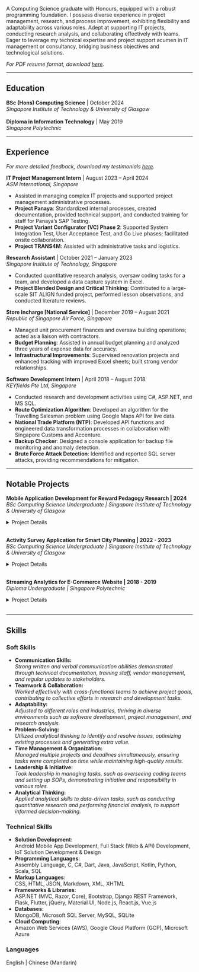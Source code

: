 A Computing Science graduate with Honours, equipped with a robust programming foundation. I possess diverse experience in project management, research, and process improvement, exhibiting flexibility and adaptability across various roles. Adept at supporting IT projects, conducting research analysis, and collaborating effectively with teams. Eager to leverage my technical expertise and project support acumen in IT management or consultancy, bridging business objectives and technological solutions.

*For PDF resume format, download [here](./assets/files/KohDingYuan_Resume.pdf).*

---

## Education
**BSc (Hons) Computing Science** | October 2024  
  *Singapore Institute of Technology & University of Glasgow*  
<br>
**Diploma in Information Technology** | May 2019  
  *Singapore Polytechnic*

---

## Experience

*For more detailed feedback, download my testimonials [here](./assets/files/KohDingYuan_Testimonials.pdf).*

**IT Project Management Intern** | August 2023 – April 2024  
  *ASM International, Singapore*
- Assisted in managing complex IT projects and supported project management administrative processes.
- **Project Panaya**: Standardized internal processes, created documentation, provided technical support, and conducted training for staff for Panaya’s SAP Testing.
- **Project Variant Configurator (VC) Phase 2**: Supported System Integration Test, User Acceptance Test, and Go Live phases; facilitated onsite collaboration.
- **Project TRANS4M**: Assisted with administrative tasks and logistics.

**Research Assistant** | October 2021 – January 2023  
  *Singapore Institute of Technology, Singapore*
- Conducted quantitative research analysis, oversaw coding tasks for a team, and developed a data capture system in Excel.
- **Project Blended Design and Critical Thinking**: Contributed to a large-scale SIT ALIGN funded project, performed lesson observations, and conducted literature reviews.

**Store Incharge [National Service]** | December 2019 – August 2021  
  *Republic of Singapore Air Force, Singapore*
- Managed unit procurement finances and oversaw building operations; acted as a liaison with contractors.
- **Budget Planning**: Assisted in annual budget planning and analyzed three years of expense data for accuracy.
- **Infrastructural Improvements**: Supervised renovation projects and enhanced tracking with improved Excel sheets; built strong vendor relationships.
  
**Software Development Intern** | April 2018 – August 2018  
  *KEYfields Pte Ltd, Singapore*
- Conducted research and development activities using C#, ASP.NET, and MS SQL.
- **Route Optimization Algorithm**: Developed an algorithm for the Travelling Salesman problem using Google Maps API for live data.
- **National Trade Platform (NTP)**: Developed API functions and engineered data transformation processes in collaboration with Singapore Customs and Accenture.
- **Backup Checker**: Designed a console application for backup file monitoring and anomaly detection.
- **Brute Force Attack Detection**: Identified and reported SQL server attacks, providing recommendations for mitigation.

---

## Notable Projects

**Mobile Application Development for Reward Pedagogy Research | 2024**  
  *BSc Computing Science Undergraduate | Singapore Institute of Technology & University of Glasgow*  
<details>
  <summary>Project Details</summary>

  <strong>Client</strong>: Prof. Peter C Y Yau (University of Glasgow)

  <img src="./assets/images/uni_capstone_interface.png" alt="Uni Capstone Front End Interface" />

  <p>This full stack project developed a mobile app to support reward-based systems in education, boosting student motivation and involvement. The solution lets teachers and parents handle tasks and rewards like stars, hearts, and diamonds, with dedicated portals for each. Parents can assign tasks and rewards, while kids can track progress and cash in rewards. The platform seeks to enhance learning experiences and promote more engaging educational approaches. Built using React Native or Flutter, the app delivers a smooth mobile experience with a scalable, robust backend.</p>

  <details>
    <summary>Technical Details</summary>

  <h3>Tech Stack</h3>
    <ul>
      <li><strong>Front End (Android Mobile)</strong>: Flutter, Dart, Material UI</li>
      <li><strong>Back End (API Server)</strong>: Django, Python</li>
      <li><strong>Database</strong>: MySQL</li>
    </ul>

  <h3>Solution Architecture</h3>
    <img src="./assets/images/uni_capstone_arch.png" alt="Uni Capstone Architecture Design" />
    <img src="./assets/images/uni_capstone_arch_indepth.png" alt="Uni Capstone Architecture Design Indepth" />

   <br>

   <p>The architecture uses a REST API for clear separation of concerns and modularity, essential for scalable and maintainable application development. The mobile app frontend is created with Flutter, while the backend API server is built using Django. This design enables independent operation of the frontend and backend, making updates and maintenance easier. Django functions solely as an API server handling requests and responses. This improves the system's effectiveness by offloading data processing and business logic to the backend. The backend server interacts with a MySQL database, serving as the centralized data storage for the application. Using RESTful APIs ensures that communication between the frontend and backend is stateless, standardized, and easily scalable, enabling seamless handling of high loads and multiple client requests. This architectural design supports flexibility by allowing independent development and scaling of the frontend while maintaining consistent and efficient communication through RESTful APIs.</p>

  </details>
</details>

<br>

**Activity Survey Application for Smart City Planning | 2022 - 2023**  
  *BSc Computing Science Undergraduate | Singapore Institute of Technology & University of Glasgow*  
<details>
  <summary>Project Details</summary>

  <strong>Client</strong>: Nippon Koei Co., Ltd.

   <img src="./assets/images/uni_teamproj_mobile.png" alt="Uni Team Project Front End Interface" />
   <img src="./assets/images/uni_teamproj_dashboard.png" alt="Uni Team Project Back End Interface" />

  <p>For this project, I was responsible for the technical leadership of a 10-person team in the development of a cross-platform mobile application intended to simplify the travel survey process, aligned with the requirements specified by our client, Nippon Koei Co., Ltd. The mobile application was designed to collect GPS and Bluetooth connection logs, facilitating more convenient data sharing by respondents through a web-based questionnaire. By replacing the traditional door-to-door survey method, our solution enables more accurate and efficient data collection. I also oversaw the integration of a web-based dashboard that allows administrators to manage surveys, accounts, and conduct data analysis. This dashboard interfaces with the mobile application via a Web API and supports cloud-based data storage. The project's ultimate objective was to streamline the travel survey process, enhance the user experience, and contribute valuable data to support urban redevelopment and transportation improvement initiatives.</p>

 <details>
    <summary>Technical Details</summary>

  <h3>Tech Stack</h3>
    <ul>
      <li><strong>Front End (Mobile)</strong>: React Native, Node.js</li>
      <li><strong>Front End (Dashboard)</strong>: React.js, Node.js</li>
      <li><strong>Back End (API Server)</strong>: C#, ASP.Net</li>
      <li><strong>Database</strong>: MS SQL</li>
    </ul>

  <h3>Solution Architecture</h3>
    <img src="./assets/images/uni_teamproj_arch.png" alt="Uni Team Project Architecture Design" />

   <br>

   <p>The solution architecture integrates a mobile application, a web-based dashboard, and a backend database to streamline the travel survey process. The mobile app enables users to track travel data via GPS, complete dynamically generated surveys, and store local data temporarily for offline access. It also includes features like reward points redemption to incentivize participation. The web dashboard provides staff with tools for data analysis, survey and account management, and a geographical information display. It serves as the interface between the mobile app and the backend, hosting APIs for seamless data transmission. The backend database, hosted on AWS using Amazon RDS and Microsoft SQL Server, securely stores and organizes collected user data, ensuring administrators can maintain and manage the system effectively.</p>

  </details>
</details>

<br>

**Streaming Analytics for E-Commerce Website | 2018 - 2019**  
  *Diploma Undergraduate | Singapore Polytechnic*  
<details>
  <summary>Project Details</summary>

  <strong>Client</strong>: Singapore Polytechnic

   <img src="./assets/images/poly_fyp_arch.png" alt="Poly SDP Architecture Design" />

   <h3>Tech Stack</h3>
    <ul>
      <li>Scala, MySQL, Wordpress</li>
    </ul>
    
  <p>Development of a real-time machine learning algorithm tailored for streaming analytics in an e-commerce context. The project focused on capturing live user inputs from the website to train a recommendation model using the Alternating Least Squares (ALS) method. This approach enabled the system to dynamically identify and suggest relevant products to users based on their behavior and preferences. My primary responsibility was writing the code for the machine learning algorithm, ensuring its efficiency and seamless integration into the live environment.</p>

</details><br>

---

## Skills

### Soft Skills
- **Communication Skills:** <br>
  *Strong written and verbal communication abilities demonstrated through technical documentation, training staff, vendor management, and regular updates to stakeholders.*
- **Teamwork & Collaboration:** <br>
  *Worked effectively with cross-functional teams to achieve project goals, contributing to collective efforts in research and development tasks.*
- **Adaptability:** <br>
  *Adjusted to different roles and industries, thriving in diverse environments such as software development, project management, and research analysis.*
- **Problem-Solving:** <br>
  *Utilized analytical thinking to identify and resolve issues, optimizing existing processes and generating extra value.*
- **Time Management & Organization:** <br>
  *Managed multiple projects and deadlines simultaneously, ensuring tasks were completed on time while maintaining high-quality results.*
- **Leadership & Initiative:** <br>
  *Took leadership in managing tasks, such as overseeing coding teams and setting up SOPs, demonstrating initiative and responsibility in various roles.*
- **Analytical Thinking:** <br>
  *Applied analytical skills to data-driven tasks, such as conducting quantitative research and performing financial analysis, to support informed decision-making.*

### Technical Skills
- **Solution Development**:<br> Android Mobile App Development, Full Stack (Web & API) Development, IoT Solution Development & Design  
- **Programming Languages**:<br> Assembly Language, C, C#, Dart, Java, JavaScript, Kotlin, Python, Scala, SQL
- **Markup Languages**:<br> CSS, HTML, JSON, Markdown, XML, XHTML
- **Frameworks & Libraries**:<br> ASP.NET (MVC, Razor, Core), Bootstrap, Django REST Framework, Flask, Flutter, jQuery, Material UI, Node.js, React.js, Vue.js  
- **Databases**:<br> MongoDB, Microsoft SQL Server, MySQL, SQLite
- **Cloud Computing**:<br> Amazon Web Services (AWS), Google Cloud Platform (GCP), Microsoft Azure

### Languages
English | Chinese (Mandarin)

